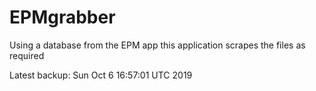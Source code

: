 # EPMgrabber
Using a database from the EPM app this application scrapes the files as required


Latest backup: Sun Oct 6 16:57:01 UTC 2019

